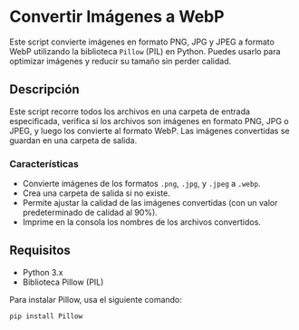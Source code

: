 # Convertir Imágenes a WebP

Este script convierte imágenes en formato PNG, JPG y JPEG a formato WebP utilizando la biblioteca `Pillow` (PIL) en Python. Puedes usarlo para optimizar imágenes y reducir su tamaño sin perder calidad.

## Descripción

Este script recorre todos los archivos en una carpeta de entrada especificada, verifica si los archivos son imágenes en formato PNG, JPG o JPEG, y luego los convierte al formato WebP. Las imágenes convertidas se guardan en una carpeta de salida.

### Características

- Convierte imágenes de los formatos `.png`, `.jpg`, y `.jpeg` a `.webp`.
- Crea una carpeta de salida si no existe.
- Permite ajustar la calidad de las imágenes convertidas (con un valor predeterminado de calidad al 90%).
- Imprime en la consola los nombres de los archivos convertidos.

## Requisitos

- Python 3.x
- Biblioteca Pillow (PIL)

Para instalar Pillow, usa el siguiente comando:

```bash
pip install Pillow
